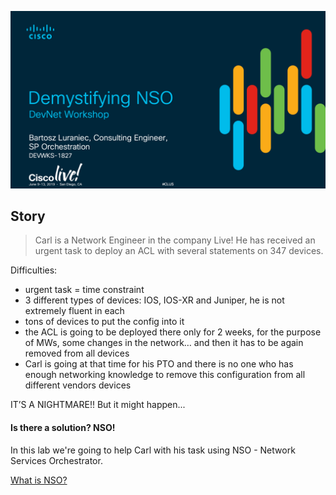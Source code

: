 ![Intro](/readme/intro.png)

## Story
> Carl is a Network Engineer in the company Live! He has received an urgent task to deploy an ACL with several statements on 347 devices.

Difficulties:  
- urgent task = time constraint
- 3 different types of devices: IOS, IOS-XR and Juniper, he is not extremely fluent in each
- tons of devices to put the config into it
- the ACL is going to be deployed there only for 2 weeks, for the purpose of MWs, some changes in the network… and then it has to be again removed from all devices
- Carl is going at that time for his PTO and there is no one who has enough networking knowledge to remove this configuration from all different vendors devices

IT’S A NIGHTMARE!! But it might happen...

#### Is there a solution? NSO!
 In this lab we're going to help Carl with his task using NSO - Network Services Orchestrator. 

<a href="/readme/1.md"> What is NSO? </a>
